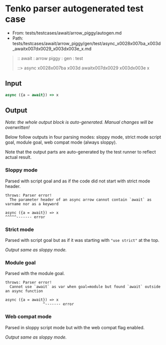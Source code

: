 # Tenko parser autogenerated test case

- From: tests/testcases/await/arrow_piggy/autogen.md
- Path: tests/testcases/await/arrow_piggy/gen/test/async_x0028x007ba_x003d_awaitx007dx0029_x003dx003e_x.md

> :: await : arrow piggy : gen : test
>
> ::> async x0028x007ba x003d awaitx007dx0029 x003dx003e x

## Input


`````js
async ({a = await}) => x
`````

## Output

_Note: the whole output block is auto-generated. Manual changes will be overwritten!_

Below follow outputs in four parsing modes: sloppy mode, strict mode script goal, module goal, web compat mode (always sloppy).

Note that the output parts are auto-generated by the test runner to reflect actual result.

### Sloppy mode

Parsed with script goal and as if the code did not start with strict mode header.

`````
throws: Parser error!
  The parameter header of an async arrow cannot contain `await` as varname nor as a keyword

async ({a = await}) => x
^^^^^------- error
`````

### Strict mode

Parsed with script goal but as if it was starting with `"use strict"` at the top.

_Output same as sloppy mode._

### Module goal

Parsed with the module goal.

`````
throws: Parser error!
  Cannot use `await` as var when goal=module but found `await` outside an async function

async ({a = await}) => x
                 ^------- error
`````


### Web compat mode

Parsed in sloppy script mode but with the web compat flag enabled.

_Output same as sloppy mode._

